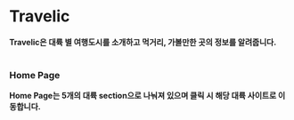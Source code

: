 # Travelic

**Travelic은 대륙 별 여행도시를 소개하고 먹거리, 가볼만한 곳의 정보를 알려줍니다.**
<br>
<br>

### Home Page
**Home Page는 5개의 대륙 section으로 나눠져 있으며 클릭 시 해당 대륙 사이트로 이동합니다.**

